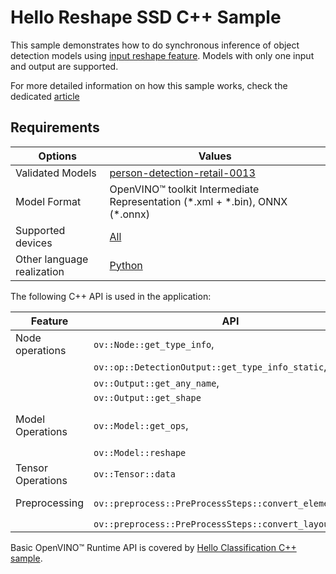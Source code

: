 # Hello Reshape SSD C++ Sample

This sample demonstrates how to do synchronous inference of object detection models using [input reshape feature](https://docs.openvino.ai/2024/openvino-workflow/running-inference/changing-input-shape.html).
Models with only one input and output are supported.

For more detailed information on how this sample works, check the dedicated [article](https://docs.openvino.ai/2024/learn-openvino/openvino-samples/hello-reshape-ssd.html)

## Requirements

| Options                     | Values                                                                                                                                   |
| ----------------------------| -----------------------------------------------------------------------------------------------------------------------------------------|
| Validated Models            | [person-detection-retail-0013](https://docs.openvino.ai/nightly/omz_models_model_person_detection_retail_0013.html)                      |
| Model Format                | OpenVINO™ toolkit Intermediate Representation (\*.xml + \*.bin), ONNX (\*.onnx)                                                          |
| Supported devices           | [All](https://docs.openvino.ai/2024/about-openvino/compatibility-and-support/supported-devices.html)                                      |
| Other language realization  | [Python](https://docs.openvino.ai/2024/learn-openvino/openvino-samples/hello-reshape-ssd.html)               |

The following C++ API is used in the application:

| Feature                  | API                                                         | Description                                    |
| -------------------------| ------------------------------------------------------------|------------------------------------------------|
| Node operations          | ``ov::Node::get_type_info``,                                | Get a node info                                |
|                          | ``ov::op::DetectionOutput::get_type_info_static``,          |                                                |
|                          | ``ov::Output::get_any_name``,                               |                                                |
|                          | ``ov::Output::get_shape``                                   |                                                |
| Model Operations         | ``ov::Model::get_ops``,                                     | Get model nodes, reshape input                 |
|                          | ``ov::Model::reshape``                                      |                                                |
| Tensor Operations        | ``ov::Tensor::data``                                        | Get a tensor data                              |
| Preprocessing            | ``ov::preprocess::PreProcessSteps::convert_element_type``,  | Model input preprocessing                      |
|                          | ``ov::preprocess::PreProcessSteps::convert_layout``         |                                                |


Basic OpenVINO™ Runtime API is covered by [Hello Classification C++ sample](https://docs.openvino.ai/2024/learn-openvino/openvino-samples/hello-classification.html).
